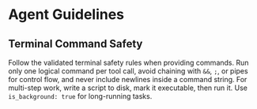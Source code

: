 <!-- Generated by scripts/sync_agents_rules.py; do not edit manually. -->

# Agent Guidelines

## Terminal Command Safety

Follow the validated terminal safety rules when providing commands. Run only one logical command per tool call, avoid chaining with `&&`, `;`, or pipes for control flow, and never include newlines inside a command string. For multi-step work, write a script to disk, mark it executable, then run it. Use `is_background: true` for long-running tasks.
